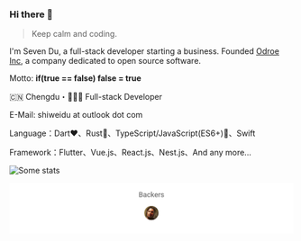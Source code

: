 ### Hi there 👋

> Keep calm and coding.

I'm Seven Du, a full-stack developer starting a business. Founded [Odroe Inc](https://github.com/odroe), a company dedicated to open source software.

Motto: **if(true == false) false = true**

🇨🇳 Chengdu・👨🏻‍💻 Full-stack Developer

E-Mail: shiweidu at outlook dot com

Language：Dart❤️、Rust🤩、TypeScript/JavaScript(ES6+)🥳、Swift

Framework：Flutter、Vue.js、React.js、Nest.js、And any more...

![Some stats](https://github-readme-stats.vercel.app/api?username=medz&show_icons=true&include_all_commits=true&theme=transparent&hide_border=true&custom_title=Seven%27s%20GitHub%20Stats)
<p align="center">
  <a target="_blank" href="https://github.com/sponsors/medz#:~:text=Featured-,sponsors,-Current%20sponsors">
    <img alt="Sponsors" src="https://github.com/medz/public/raw/main/sponsors.tiers.svg">
  </a>
</p>
